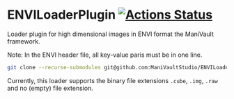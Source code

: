 
# ENVILoaderPlugin [![Actions Status](https://github.com/ManiVaultStudio/ENVILoader/actions/workflows/build.yml/badge.svg)](https://github.com/ManiVaultStudio/ENVILoader/actions)
Loader plugin for high dimensional images in ENVI format the ManiVault framework.

Note: In the ENVI header file, all key-value paris must be in one line.

```bash
git clone --recurse-submodules git@github.com:ManiVaultStudio/ENVILoader.git
```

Currently, this loader supports the binary file extensions `.cube`, `.img`, `.raw` and no (empty) file extension.

